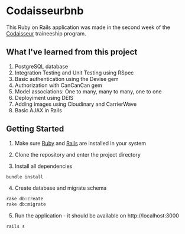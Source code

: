 # Codaisseurbnb

This Ruby on Rails application was made in the second week of the [Codaisseur](https://www.codaisseur.com/) traineeship program. 

## What I've learned from this project
1. PostgreSQL database
2. Integration Testing and Unit Testing using RSpec
3. Basic authentication using the Devise gem
4. Authorization with CanCanCan gem
5. Model associations: One to many, many to many, one to one
6. Deployiment using DEIS
7. Adding images using Cloudinary and CarrierWave
8. Basic AJAX in Rails

## Getting Started

1. Make sure [Ruby](https://www.ruby-lang.org/en/documentation/installation/) and [Rails](http://guides.rubyonrails.org/getting_started.html#installing-rails) are installed in your system

2. Clone the repository and enter the project directory

3. Install all dependencies
  ```bash
  bundle install
  ```

4. Create database and migrate schema
  ```bash
  rake db:create
  rake db:migrate
  ```
5. Run the application - it should be available on http://localhost:3000

  ```bash
  rails s
  ```
